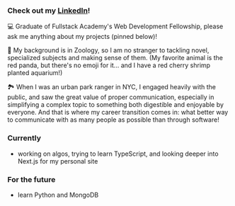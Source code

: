 

### Check out my [LinkedIn](https://www.linkedin.com/in/ezou/)!

💻 Graduate of Fullstack Academy's Web Development Fellowship, please ask me anything about my projects (pinned below)!

🦐 My background is in Zoology, so I am no stranger to tackling novel, specialized subjects and making sense of them. (My favorite animal is the red panda, but there's no emoji for it... and I have a red cherry shrimp planted aquarium!)

🏞 When I was an urban park ranger in NYC, I engaged heavily with the public, and saw the great value of proper communication, especially in simplifying a complex topic to something both digestible and enjoyable by everyone. And that is where my career transition comes in: what better way to communicate with as many people as possible than through software!


### Currently 
- working on algos, trying to learn TypeScript, and looking deeper into Next.js for my personal site

### For the future
- learn Python and MongoDB
